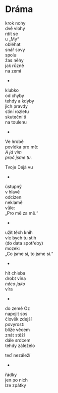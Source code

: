 Dráma
=====

krok nohy  
dvě vlohy  
rdít se  
u „My“  
obléhat  
snář sovy  
spolu  
žas něhy  
jak různě  
na zemi

*

klubko  
od chyby  
tehdy a kdyby  
jich pravdy  
stíní rozletu  
skuteční ti  
na toulenu

*

Ve hrobě  
povídka pro mě:  
*A já vím  
proč jsme tu.*

Tvoje Déjà vu

*

ústupný  
v hlavě  
odcizen  
neklamě  
vůle:  
„Pro mě za mě.“

*

užít těch knih  
víc bych tu stih  
(do data spotřeby)  
mozek:  
„Co jsme si, to jsme si.“

*

hlt chleba  
drobt vína  
*něco jako*  
víra

*

do země Oz  
napojit sos  
člověk zdejší  
povyrost:  
blíže věcem  
znát stěží  
dále srdcem  
tehdy záleželo

teď nezáleží

*

řádky  
jen po nich  
lze zpátky


